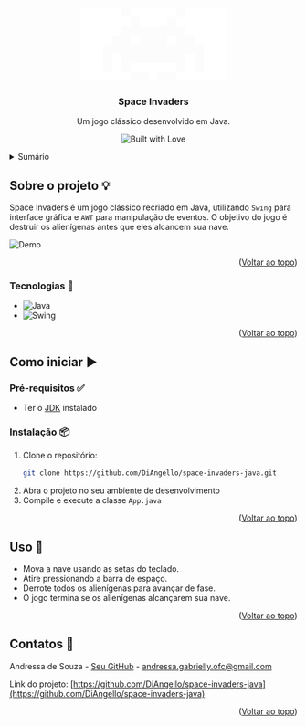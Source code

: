 <a id="readme-top"></a>
<!-- PROJECT LOGO -->
<br />
<div align="center">
  <a href="https://github.com/DiAngello">
    <img src="alien.png" alt="Logo">
  </a>

  <h3 align="center">Space Invaders</h3>

  <p align="center">
    Um jogo clássico desenvolvido em Java.
    <br /></p>
</div>

<p align="center">
  <img src="https://forthebadge.com/images/badges/built-with-love.png" alt="Built with Love">
</p>

<!-- TABLE OF CONTENTS -->
<details>
  <summary>Sumário</summary>
  <ol>
    <li>
      <a href="#about-the-project">Sobre o projeto</a>
      <ul>
        <li><a href="#built-with">Tecnologias</a></li>
      </ul>
    </li>
    <li>
      <a href="#getting-started">Como iniciar</a>
      <ul>
        <li><a href="#prerequisites">Pré-requisitos</a></li>
        <li><a href="#installation">Instalação</a></li>
      </ul>
    </li>
    <li><a href="#usage">Uso</a></li>
    <li><a href="#contact">Contatos</a></li>
  </ol>
</details>

<!-- ABOUT THE PROJECT -->
## Sobre o projeto 💡

Space Invaders é um jogo clássico recriado em Java, utilizando `Swing` para interface gráfica e `AWT` para manipulação de eventos. O objetivo do jogo é destruir os alienígenas antes que eles alcancem sua nave.

![Demo](demo-space-invaders.gif)

<p align="right">(<a href="#readme-top">Voltar ao topo</a>)</p>

<!-- BUILT WITH -->
### Tecnologias 🚀

* ![Java](https://img.shields.io/badge/Java-ED8B00?style=for-the-badge&logo=java&logoColor=white)
* ![Swing](https://img.shields.io/badge/Swing-007396?style=for-the-badge&logo=java&logoColor=white)

<p align="right">(<a href="#readme-top">Voltar ao topo</a>)</p>

<!-- GETTING STARTED -->
## Como iniciar ▶️

### Pré-requisitos ✅

- Ter o [JDK](https://www.oracle.com/java/technologies/javase-downloads.html) instalado

### Instalação 📦

1. Clone o repositório:
   ```sh
   git clone https://github.com/DiAngello/space-invaders-java.git
   ```
2. Abra o projeto no seu ambiente de desenvolvimento
3. Compile e execute a classe `App.java`

<p align="right">(<a href="#readme-top">Voltar ao topo</a>)</p>

<!-- USAGE EXAMPLES -->
## Uso 📌

- Mova a nave usando as setas do teclado.
- Atire pressionando a barra de espaço.
- Derrote todos os alienígenas para avançar de fase.
- O jogo termina se os alienígenas alcançarem sua nave.

<p align="right">(<a href="#readme-top">Voltar ao topo</a>)</p>

<!-- CONTACT -->
## Contatos 🌟

Andressa de Souza - [Seu GitHub](https://github.com/DiAngello) - andressa.gabrielly.ofc@gmail.com

Link do projeto: [https://github.com/DiAngello/space-invaders-java](https://github.com/DiAngello/space-invaders-java)

<p align="right">(<a href="#readme-top">Voltar ao topo</a>)</p>
